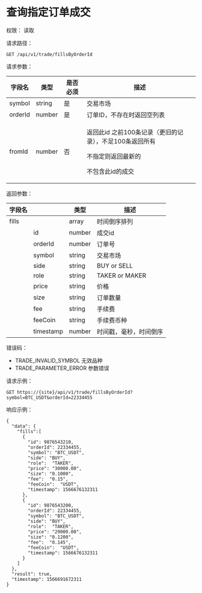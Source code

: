 # 查询指定订单成交

权限： 读取

请求路径：

```
GET /api/v1/trade/fillsByOrderId
```

请求参数：

| **字段名** | **类型** | **是否必须** | **描述**                                                                  |
| ------- | ------ | -------- | ----------------------------------------------------------------------- |
| symbol  | string | 是        | 交易市场                                                                    |
| orderId | number | 是        | 订单ID，不存在时返回空列表                                                          |
| fromId  | number | 否        | <p>返回此id 之前100条记录（更旧的记录），不足100条返回所有</p><p>不指定则返回最新的</p><p>不包含此id的成交</p> |

返回参数：

| **字段名** |           | **类型** | **描述**         |
| ------- | --------- | ------ | -------------- |
| fills   |           | array  | 时间倒序排列         |
|         | id        | number | 成交id           |
|         | orderId   | number | 订单号            |
|         | symbol    | string | 交易市场           |
|         | side      | string | BUY or SELL    |
|         | role      | string | TAKER or MAKER |
|         | price     | string | 价格             |
|         | size      | string | 订单数量           |
|         | fee       | string | 手续费            |
|         | feeCoin   | string | 手续费币种          |
|         | timestamp | number | 时间戳，毫秒，时间倒序    |

错误码：

* TRADE\_INVALID\_SYMBOL 无效品种
* TRADE\_PARAMETER\_ERROR 参数错误

请求示例：

```
GET https://{site}/api/v1/trade/fillsByOrderId?symbol=BTC_USDT&orderId=22334455
```

响应示例：

```
{ 
  "data": {
    "fills":[
      {
        "id": 9876543210,
        "orderId": 22334455,
        "symbol": "BTC_USDT",
        "side": "BUY",
        "role":  "TAKER",
        "price": "30000.00",
        "size": "0.1000",
        "fee":  "0.15",
        "feeCoin":  "USDT",
        "timestamp": 1566676132311
      },
      {
        "id": 9876543200,
        "orderId": 22334455,
        "symbol": "BTC_USDT",
        "side": "BUY",
        "role":  "TAKER",
        "price": "29000.00",
        "size": "0.1200",
        "fee":  "0.145",
        "feeCoin":  "USDT",
        "timestamp": 1566676132311
      }
    ]
  },
  "result": true,
  "timestamp": 1566691672311
}
```

####
